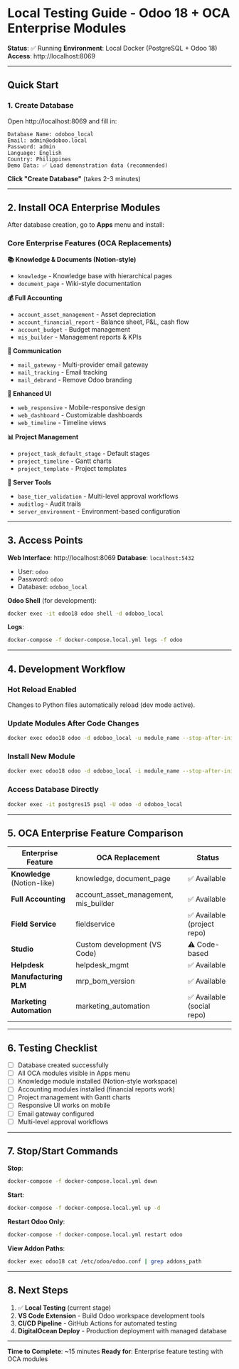 # Local Testing Guide - Odoo 18 + OCA Enterprise Modules

**Status**: ✅ Running
**Environment**: Local Docker (PostgreSQL + Odoo 18)
**Access**: http://localhost:8069

---

## Quick Start

### 1. Create Database

Open http://localhost:8069 and fill in:

```
Database Name: odoboo_local
Email: admin@odoboo.local
Password: admin
Language: English
Country: Philippines
Demo Data: ✅ Load demonstration data (recommended)
```

**Click "Create Database"** (takes 2-3 minutes)

---

## 2. Install OCA Enterprise Modules

After database creation, go to **Apps** menu and install:

### Core Enterprise Features (OCA Replacements)

**📚 Knowledge & Documents (Notion-style)**
- `knowledge` - Knowledge base with hierarchical pages
- `document_page` - Wiki-style documentation

**💰 Full Accounting**
- `account_asset_management` - Asset depreciation
- `account_financial_report` - Balance sheet, P&L, cash flow
- `account_budget` - Budget management
- `mis_builder` - Management reports & KPIs

**📧 Communication**
- `mail_gateway` - Multi-provider email gateway
- `mail_tracking` - Email tracking
- `mail_debrand` - Remove Odoo branding

**🎨 Enhanced UI**
- `web_responsive` - Mobile-responsive design
- `web_dashboard` - Customizable dashboards
- `web_timeline` - Timeline views

**📊 Project Management**
- `project_task_default_stage` - Default stages
- `project_timeline` - Gantt charts
- `project_template` - Project templates

**🔧 Server Tools**
- `base_tier_validation` - Multi-level approval workflows
- `auditlog` - Audit trails
- `server_environment` - Environment-based configuration

---

## 3. Access Points

**Web Interface**: http://localhost:8069
**Database**: `localhost:5432`
- User: `odoo`
- Password: `odoo`
- Database: `odoboo_local`

**Odoo Shell** (for development):
```bash
docker exec -it odoo18 odoo shell -d odoboo_local
```

**Logs**:
```bash
docker-compose -f docker-compose.local.yml logs -f odoo
```

---

## 4. Development Workflow

### Hot Reload Enabled
Changes to Python files automatically reload (dev mode active).

### Update Modules After Code Changes
```bash
docker exec odoo18 odoo -d odoboo_local -u module_name --stop-after-init
```

### Install New Module
```bash
docker exec odoo18 odoo -d odoboo_local -i module_name --stop-after-init
```

### Access Database Directly
```bash
docker exec -it postgres15 psql -U odoo -d odoboo_local
```

---

## 5. OCA Enterprise Feature Comparison

| Enterprise Feature | OCA Replacement | Status |
|--------------------|-----------------|---------|
| **Knowledge** (Notion-like) | knowledge, document_page | ✅ Available |
| **Full Accounting** | account_asset_management, mis_builder | ✅ Available |
| **Field Service** | fieldservice | ✅ Available (project repo) |
| **Studio** | Custom development (VS Code) | ⚠️ Code-based |
| **Helpdesk** | helpdesk_mgmt | ✅ Available |
| **Manufacturing PLM** | mrp_bom_version | ✅ Available |
| **Marketing Automation** | marketing_automation | ✅ Available (social repo) |

---

## 6. Testing Checklist

- [ ] Database created successfully
- [ ] All OCA modules visible in Apps menu
- [ ] Knowledge module installed (Notion-style workspace)
- [ ] Accounting modules installed (financial reports work)
- [ ] Project management with Gantt charts
- [ ] Responsive UI works on mobile
- [ ] Email gateway configured
- [ ] Multi-level approval workflows

---

## 7. Stop/Start Commands

**Stop**:
```bash
docker-compose -f docker-compose.local.yml down
```

**Start**:
```bash
docker-compose -f docker-compose.local.yml up -d
```

**Restart Odoo Only**:
```bash
docker-compose -f docker-compose.local.yml restart odoo
```

**View Addon Paths**:
```bash
docker exec odoo18 cat /etc/odoo/odoo.conf | grep addons_path
```

---

## 8. Next Steps

1. ✅ **Local Testing** (current stage)
2. **VS Code Extension** - Build Odoo workspace development tools
3. **CI/CD Pipeline** - GitHub Actions for automated testing
4. **DigitalOcean Deploy** - Production deployment with managed database

---

**Time to Complete**: ~15 minutes
**Ready for**: Enterprise feature testing with OCA modules

